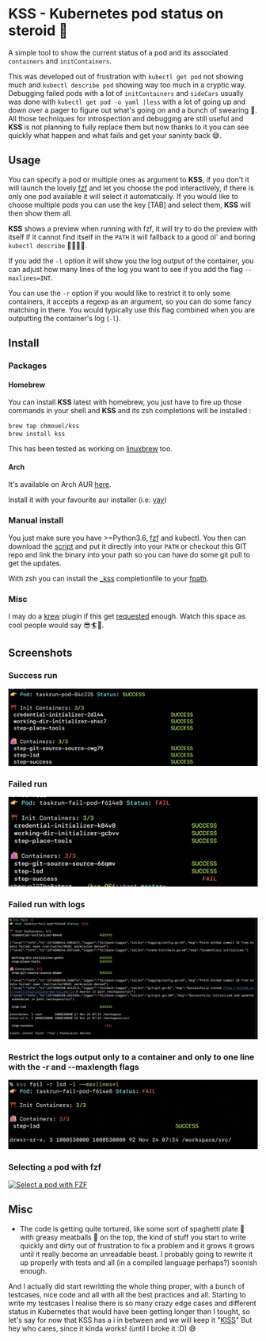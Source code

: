 # KSS - Kubernetes pod status on steroid 💉

A simple tool to show the current status of a pod and its associated `containers` and `initContainers`.

This was developed out of frustration with `kubectl get pod` not showing much and `kubectl describe pod` showing way too much in a cryptic way. Debugging failed pods with a lot of `initContainers` and `sideCars` usually was done with `kubectl get pod -o yaml |less` with a lot of going up and down over a pager to figure out what's going on and a bunch of swearing 🔞. All those techniques for introspection and debugging are still useful and **KSS** is not planning to fully replace them but now thanks to it you can see quickly what happen and what fails and get your saninty back 😅.

## Usage

You can specify a pod or multiple ones as argument to **KSS**, if you don't it will launch the lovely [fzf](https://github.com/junegunn/fzf) and let you choose the pod interactively, if there is only one pod available it will select it automatically. If you would like to choose multiple pods you can use the key [TAB]  and select them, **KSS** will then show them all.

**KSS** shows a preview when running with fzf, it will try to do the preview with itself if it cannot find itself in the `PATH` it will fallback to a good ol' and boring `kubectl describe` 👴🏼👵🏻.

If you add the `-l` option it will show you the log output of the container, you can adjust how many lines of the log you want to see if you add the flag `--maxlines=INT`.

You can use the `-r` option if you would like to restrict it to only some containers, it accepts a regexp as an argument, so you can do some fancy matching in there. You would typically use this flag combined when you are outputting the container's log (`-l`).

## Install

### Packages

#### Homebrew

You can install **KSS** latest with homebrew, you just have to fire up those
commands in your shell and **KSS** and its zsh completions will be installed :

```shell
brew tap chmouel/kss
brew install kss
```

This has been tested as working on [linuxbrew](https://docs.brew.sh/Homebrew-on-Linux) too.

#### Arch

It's available on Arch AUR [here](https://aur.archlinux.org/packages/kss).

Install it with your favourite aur installer (i.e: [yay](https://github.com/Jguer/yay))

### Manual install

You just make sure you have >=Python3.6, [fzf](https://github.com/junegunn/fzf) and kubectl. You then can download the [script](https://raw.githubusercontent.com/chmouel/kss/master/kss) and put it directly into your `PATH` or checkout this GIT repo and link the binary into your path so you can have do some git pull to get the updates.

With zsh you can install the [_kss](./_kss) completionfile  to your [fpath](https://unix.stackexchange.com/a/33898).

### Misc

I may do a [krew](https://github.com/kubernetes-sigs/krew) plugin if this get [requested](https://github.com/chmouel/kss/issues/1) enough. Watch this space as cool people would say 😎🏄🤙.

## Screenshots

### Success run

![Success run](.screenshots/success.png)

### Failed run

![Fail run](.screenshots/failure.png)

### Failed run with logs

![Fail run](.screenshots/logging.png)

### Restrict the logs output only to a container and only to one line with the -r and --maxlength flags

![Restrict to some pod](.screenshots/restrict.png)

### Selecting a pod with fzf

[![Select a pod with FZF](https://asciinema.org/a/xOCUspvH0z5R2y56jtN32Xk6G.png)](https://asciinema.org/a/xOCUspvH0z5R2y56jtN32Xk6G)


## Misc

* The code is getting quite tortured, like some sort of spaghetti plate 🍝 with greasy meatballs 🥩 on the top, the kind of stuff you start to write quickly and dirty out of frustration to fix a problem and it grows it grows until it really become an unreadable beast. I probably going to rewrite it up properly with tests and all (in a compiled language perhaps?) soonish enough.

And I actually did start rewritting the whole thing proper, with a bunch of testcases, nice code and all with all the best practices and all. Starting to write my testcases I realise there is so many crazy edge cases and different status in Kubernetes that would have been getting longer than I tought, so let's say for now that KSS has a i in between and we will keep it "[KISS](https://en.wikipedia.org/wiki/KISS_principle)"
But hey who cares, since it kinda works! (until I broke it :D) 😅
